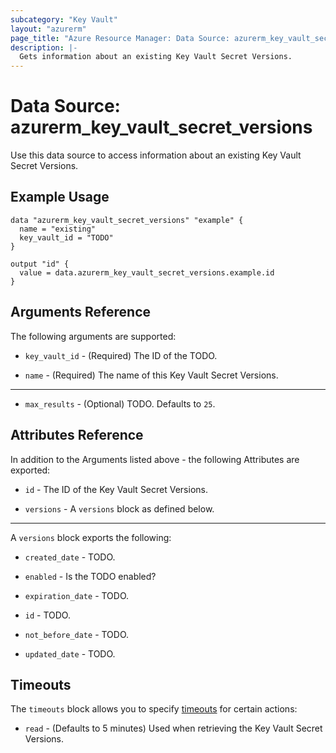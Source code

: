 ```yaml
---
subcategory: "Key Vault"
layout: "azurerm"
page_title: "Azure Resource Manager: Data Source: azurerm_key_vault_secret_versions"
description: |-
  Gets information about an existing Key Vault Secret Versions.
---
```


# Data Source: azurerm_key_vault_secret_versions

Use this data source to access information about an existing Key Vault Secret Versions.

## Example Usage

```hcl
data "azurerm_key_vault_secret_versions" "example" {
  name = "existing"
  key_vault_id = "TODO"
}

output "id" {
  value = data.azurerm_key_vault_secret_versions.example.id
}
```

## Arguments Reference

The following arguments are supported:

* `key_vault_id` - (Required) The ID of the TODO.

* `name` - (Required) The name of this Key Vault Secret Versions.

---

* `max_results` - (Optional) TODO. Defaults to `25`.

## Attributes Reference

In addition to the Arguments listed above - the following Attributes are exported: 

* `id` - The ID of the Key Vault Secret Versions.

* `versions` - A `versions` block as defined below.

---

A `versions` block exports the following:

* `created_date` - TODO.

* `enabled` - Is the TODO enabled?

* `expiration_date` - TODO.

* `id` - TODO.

* `not_before_date` - TODO.

* `updated_date` - TODO.

## Timeouts

The `timeouts` block allows you to specify [timeouts](https://www.terraform.io/language/resources/syntax#operation-timeouts) for certain actions:

* `read` - (Defaults to 5 minutes) Used when retrieving the Key Vault Secret Versions.
